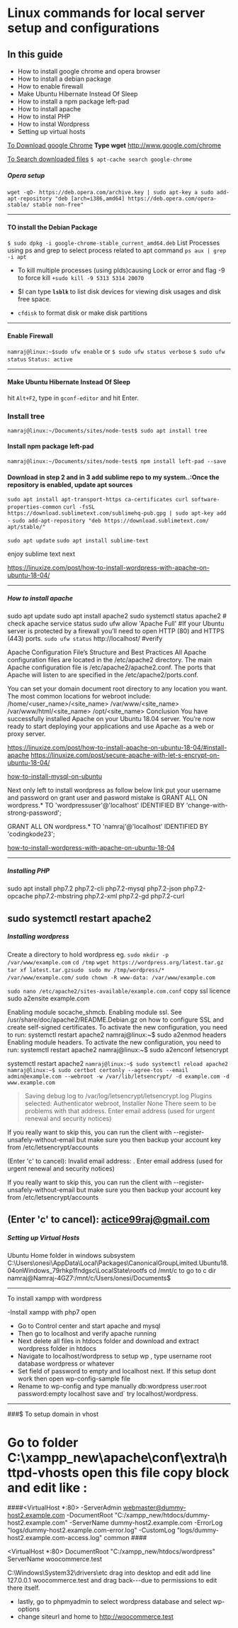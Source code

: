 # Linux commands for local server setup and configurations
## In this guide 
* How to install google chrome and opera browser
* How to install a debian package
* How to enable firewall
* Make Ubuntu Hibernate Instead Of Sleep
* How to install a npm package left-pad
* How to install apache
* How to instal PHP
* How to instal Wordpress
* Setting up virtual hosts

 [To Download google Chrome](http://www.google.com/chrome)
 **Type wget** http://www.google.com/chrome

<u>To Search downloaded files</u> 
`$ apt-cache search google-chrome`

##### Opera setup
`wget -qO- https://deb.opera.com/archive.key | sudo apt-key a
sudo add-apt-repository "deb [arch=i386,amd64] https://deb.opera.com/opera-stable/ stable non-free" `

---

#### TO install the Debian Package
  `$ sudo dpkg -i google-chrome-stable_current_amd64.deb` 
 List Processes using ps and grep to select process related to apt command
 `ps aux | grep -i apt` 
 
 * To kill multiple processes (using pIds)causing Lock or error and flag -9 to force kill
 `+sudo kill -9 5313 5314 20070`
 
 * $I can type <b> `lsblk` </b> to list disk devices for viewing disk usages and disk free space.
  + `cfdisk` to format disk or make disk partitions
---
#### Enable Firewall
`namraj@linux:~$sudo ufw enable`
 or
`$ sudo ufw status verbose`
`$ sudo ufw status`
`Status: active`

---

#### Make Ubuntu Hibernate Instead Of Sleep

hit `Alt+F2`, type in `gconf-editor` and hit Enter.

### Install tree
`namraj@linux:~/Documents/sites/node-test$ sudo apt install tree`
#### Install npm package left-pad
`namraj@linux:~/Documents/sites/node-test$ npm install left-pad --save`


#### Download in step 2 and in 3 add sublime repo to my system..:Once the repository is enabled, update apt sources

`sudo apt install apt-transport-https ca-certificates curl software-properties-common`
`curl -fsSL https://download.sublimetext.com/sublimehq-pub.gpg | sudo apt-key add -`
`sudo add-apt-repository "deb https://download.sublimetext.com/ apt/stable/"`

`sudo apt update`
`sudo apt install sublime-text`

enjoy sublime text 
next

https://linuxize.com/post/how-to-install-wordpress-with-apache-on-ubuntu-18-04/

---
##### How to install apache

 sudo apt update
 sudo apt install apache2
sudo systemctl status apache2  # check apache service status
sudo ufw allow 'Apache Full' #If your Ubuntu server is protected by a firewall you’ll need to open HTTP (80) and HTTPS (443) ports.
`sudo ufw status`
http://localhost/ #verify

Apache Configuration File’s Structure and Best Practices
All Apache configuration files are located in the /etc/apache2 directory.
The main Apache configuration file is /etc/apache2/apache2.conf.
The ports that Apache will listen to are specified in the /etc/apache2/ports.conf.

You can set your domain document root directory to any location you want. The most common locations for webroot include:
/home/<user_name>/<site_name>
/var/www/<site_name>
/var/www/html/<site_name>
/opt/<site_name>
Conclusion
You have successfully installed Apache on your Ubuntu 18.04 server. You’re now ready to start deploying your applications and use Apache as a web or proxy server.

https://linuxize.com/post/how-to-install-apache-on-ubuntu-18-04/#install-apache
https://linuxize.com/post/secure-apache-with-let-s-encrypt-on-ubuntu-18-04/

[how-to-install-mysql-on-ubuntu](https://linuxize.com/post/how-to-install-mysql-on-ubuntu-18-04/)

Next only left to install wordpress as follow below link put your username and password on grant user and pasword mistake is 
GRANT ALL ON wordpress.* TO 'wordpressuser'@'localhost' IDENTIFIED BY 'change-with-strong-password';

GRANT ALL ON wordpress.* TO 'namraj'@'localhost' IDENTIFIED BY 'codingkode23';


[how-to-install-wordpress-with-apache-on-ubuntu-18-04](https://linuxize.com/post/how-to-install-wordpress-with-apache-on-ubuntu-18-04/)

---
##### Installing PHP

 sudo apt install php7.2 php7.2-cli php7.2-mysql php7.2-json php7.2-opcache php7.2-mbstring php7.2-xml php7.2-gd php7.2-curl

sudo systemctl restart apache2
---
##### Installing wordpress 
Create a directory to hold wordpress eg. 
`sudo mkdir -p /var/www/example.com`
`cd /tmp`
`wget https://wordpress.org/latest.tar.gz`
`tar xf latest.tar.gzsudo `
`sudo mv /tmp/wordpress/* /var/www/example.com/`
`sudo chown -R www-data: /var/www/example.com`

`sudo nano /etc/apache2/sites-available/example.com.conf`
copy ssl licence
sudo a2ensite example.com

Enabling module socache_shmcb.
Enabling module ssl.
See /usr/share/doc/apache2/README.Debian.gz on how to configure SSL and create self-signed certificates.
To activate the new configuration, you need to run:
  systemctl restart apache2
namraj@linux:~$ sudo a2enmod headers
Enabling module headers.
To activate the new configuration, you need to run:
  systemctl restart apache2
namraj@linux:~$ sudo a2enconf letsencrypt

systemctl restart apache2
`namraj@linux:~$ sudo systemctl reload apache2`
`namraj@linux:~$ sudo certbot certonly --agree-tos --email` 
`admin@example.com --webroot -w /var/lib/letsencrypt/ -d example.com -d www.example.com`

> Saving debug log to /var/log/letsencrypt/letsencrypt.log
Plugins selected: Authenticator webroot, Installer None
There seem to be problems with that address. Enter email address (used for
urgent renewal and security notices)

If you really want to skip this, you can run the client with
--register-unsafely-without-email but make sure you then backup your account key
from /etc/letsencrypt/accounts

 (Enter 'c' to cancel): 
Invalid email address: .
Enter email address (used for urgent renewal and security notices)


If you really want to skip this, you can run the client with
--register-unsafely-without-email but make sure you then backup your account key
from /etc/letsencrypt/accounts

 (Enter 'c' to cancel): actice99raj@gmail.com
---
 ##### Setting up Virtual Hosts
 
 Ubuntu Home folder in windows subsystem 
C:\Users\onesi\AppData\Local\Packages\CanonicalGroupLimited.Ubuntu18.04onWindows_79rhkp1fndgsc\LocalState\rootfs
cd /mnt/c to go to c dir
namraj@Namraj-4GZ7:/mnt/c/Users/onesi/Documents$

---
To install xampp with wordpress

-Install xampp with php7 open 
- Go to Control center and start apache and mysql
- Then go to localhost and verify apache running
- Next delete all files in htdocs folder and download and extract wordpress folder in htdocs
- Navigate to localhost/wordpress to setup wp , type username root database wordpress or whatever
- Set field of password to empty and localhost next. If this setup dont work then open wp-config-sample file
- Rename to wp-config and type manually db:wordpress user:root password:empty localhost save and` 
try localhost/wordpress. 

---
###$ To setup domain in vhost

# Go to folder C:\xampp_new\apache\conf\extra\httpd-vhosts open this file copy <virtualHost> block and edit like :
####<VirtualHost *:80>
    -ServerAdmin webmaster@dummy-host2.example.com
    -DocumentRoot "C:/xampp_new/htdocs/dummy-host2.example.com"
    -ServerName dummy-host2.example.com
    -ErrorLog "logs/dummy-host2.example.com-error.log"
    -CustomLog "logs/dummy-host2.example.com-access.log" common
####</VirtualHost>

<VirtualHost *:80>
   DocumentRoot "C:/xampp_new/htdocs/wordpress"
   ServerName woocommerce.test
</VirtualHost>


C:\Windows\System32\drivers\etc drag into desktop and edit  add line 
127.0.0.1 woocommerce.test and drag back---due to permissions to edit there itself.

- lastly, go to phpmyadmin to select wordpress database and select wp-options
- change siteurl and home to http://woocommerce.test

  
   

